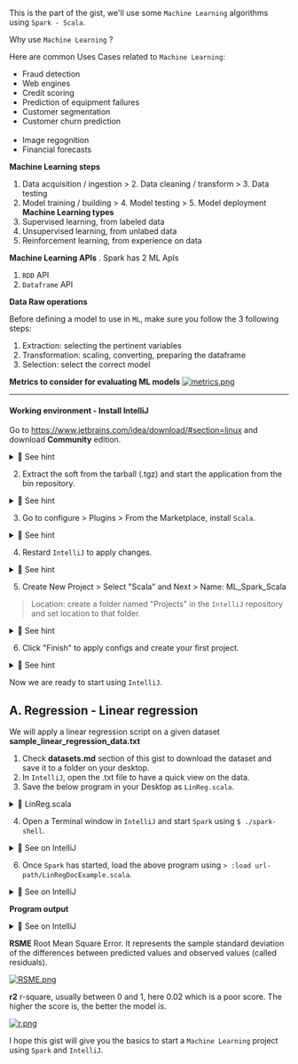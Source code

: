 This is the part of the gist, we'll use some `Machine Learning` algorithms using `Spark - Scala`.<br>

Why use `Machine Learning` ?<br>

Here are common Uses Cases related to `Machine Learning`:<br>
- Fraud detection<br>
- Web engines<br>
- Credit scoring<br>
- Prediction of equipment failures<br>
- Customer segmentation<br>
- Customer churn prediction<br><br>
- Image regognition<br>
- Financial forecasts<br>

<b>Machine Learning steps</b><br>
1. Data acquisition / ingestion > 2. Data cleaning / transform > 3. Data testing <br>
4. Model training / building > 4. Model testing > 5. Model deployment<br>
<b>Machine Learning types</b><br>
1. Supervised learning, from labeled data<br>
2. Unsupervised learning, from unlabed data<br>
3. Reinforcement learning, from experience on data<br>

<b>Machine Learning APIs</b>
. Spark has 2 ML ApIs<br>
1. `RDD` API<br>
2. `Dataframe` API

<b>Data Raw operations</b><br>

Before defining  a model to use in `ML`, make sure you follow the 3 following steps:<br>
1. Extraction: selecting the pertinent variables<br>
2. Transformation: scaling, converting, preparing the dataframe<br>
3. Selection: select the correct model

<b>Metrics to consider for evaluating ML models</b>
[![metrics.png](https://i.postimg.cc/BZg1FMB0/metrics.png)](https://postimg.cc/rzDmXGHn)

<hr>

#### Working environment - Install IntelliJ
Go to https://www.jetbrains.com/idea/download/#section=linux and download <b>Community</b> edition.<br>

<details>
<summary>🔴 See hint</summary>
<p> 
  
[![intelliJ.png](https://i.postimg.cc/4dJY0GN3/intelliJ.png)](https://postimg.cc/B8VZ8dFW)

</p>
</details>

2. Extract the soft from the tarball (.tgz) and start the application from the bin repository.

<details>
<summary>🔴 See hint</summary>
<p> 
  
[![isaac-arnault-intelli-J.png](https://i.postimg.cc/rm6Byyt8/isaac-arnault-intelli-J.png)](https://postimg.cc/R3RsXBR8)

</p>
</details>

3. Go to configure > Plugins > From the Marketplace, install `Scala`.

<details>
<summary>🔴 See hint</summary>
<p> 
  
[![isaac-arnault-intelli-J-2.png](https://i.postimg.cc/DyBmSH6V/isaac-arnault-intelli-J-2.png)](https://postimg.cc/bsSqM64L)

</p>
</details>

4. Restard `IntelliJ` to apply changes.<br>

<details>
<summary>🔴 See hint</summary>
<p> 
  
[![isaac-arnault-intelli-J-3.png](https://i.postimg.cc/JzMg2dCh/isaac-arnault-intelli-J-3.png)](https://postimg.cc/BX7M8p6W)

</p>
</details>

5. Create New Project > Select "Scala" and Next > Name: ML_Spark_Scala<br>
> Location: create a folder named "Projects" in the `IntelliJ` repository and set location to that folder.

<details>
<summary>🔴 See hint</summary>
<p> 
  
[![isaac-arnault-intelli-J-6.png](https://i.postimg.cc/LXtLwvpH/isaac-arnault-intelli-J-6.png)](https://postimg.cc/jwjDJH29)

</p>
</details>

6. Click "Finish" to apply configs and create your first project.

<details>
<summary>🔴 See hint</summary>
<p> 
  
[![isaac-arnault-Intelli-J-7.png](https://i.postimg.cc/9FMwYcrX/isaac-arnault-Intelli-J-7.png)](https://postimg.cc/nMyLHb4N)

</p>
</details>

Now we are ready to start using `IntelliJ`.

## A. Regression - Linear regression
We will apply a linear regression script on a given dataset <b>sample_linear_regression_data.txt</b>
1. Check <b>datasets.md</b> section of this gist to download the dataset and save it to a folder on your desktop.<br>
2. In `IntelliJ`, open the .txt file to have a quick view on the data.<br>
3. Save the below program in your Desktop as `LinReg.scala`.<br>

<details>
<summary>🔴 LinReg.scala </summary>
<p>
  
 ``` 
import org.apache.spark.ml.regression.LinearRegression
import org.apache.spark.sql.SparkSession

def main(): Unit = {
  // Create Session App
  val spark = SparkSession.builder().appName("LinearRegressionExample").getOrCreate()

  // May need to replace with full file path starting with file:///.
  val path = "url-path/sample_linear_regression_data.txt"

  // Training Data
  val training = spark.read.format("libsvm").load(path)
  training.printSchema()

  // Create new LinearRegression Object
  val lr = new LinearRegression().setMaxIter(100).setRegParam(0.3).setElasticNetParam(0.8)

  // Fit the model
  val lrModel = lr.fit(training)

  // Print the coefficients and intercept for linear regression
  println(s"Coefficients: ${lrModel.coefficients} Intercept: ${lrModel.intercept}")

  // Summarize the model over the training set and print out some metrics
  val trainingSummary = lrModel.summary
  println(s"numIterations: ${trainingSummary.totalIterations}")
  println(s"objectiveHistory: ${trainingSummary.objectiveHistory.toList}")
  trainingSummary.residuals.show()
  println(s"RMSE: ${trainingSummary.rootMeanSquaredError}")
  println(s"r2: ${trainingSummary.r2}")

  // $example off$
  spark.stop()
}
main()

```

</p>
</details>

4. Open a Terminal window in `IntelliJ` and start `Spark` using `$ ./spark-shell`.<br>

<details>
<summary>🔴 See on IntelliJ</summary>
<p> 
  
[![isaac-arnault-spark-scala.png](https://i.postimg.cc/0QGPLXy2/isaac-arnault-spark-scala.png)](https://postimg.cc/phdwjZjg)

</p>
</details>

6. Once `Spark` has started, load the above program using `> :load url-path/LinRegDocExample.scala`.<br>

<details>
<summary>🔴 See on IntelliJ</summary>
<p> 
  
[![isaac-arnault-spark-scala.png](https://i.postimg.cc/0QGPLXy2/isaac-arnault-spark-scala.png)](https://postimg.cc/phdwjZjg)

</p>
</details>

<b>Program output</b>

<details>
<summary>🔴 See on IntelliJ</summary>
<p> 
  
[![isaac-arnault-intelli-J-7.png](https://i.postimg.cc/SswqY01r/isaac-arnault-intelli-J-7.png)](https://postimg.cc/JDcSSFLD)

</p>
</details>

<b>RSME</b> Root Mean Square Error. It represents the sample standard deviation of the differences between predicted values and observed values (called residuals).<br>

[![RSME.png](https://i.postimg.cc/CxZZWYTh/RSME.png)](https://postimg.cc/yDHYZM8t)

<b>r2</b> r-square, usually between 0 and 1, here 0.02 which is a poor score. The higher the score is, the better the model is.

[![r.png](https://i.postimg.cc/GpG4mQm6/r.png)](https://postimg.cc/CZMhvbD4)

</details>

I hope this gist will give you the basics to start a `Machine Learning` project using `Spark` and `IntelliJ`.
